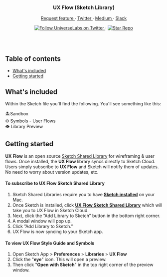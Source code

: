 <div align="center">
  <h3 align="center">UX Flow (Sketch Library)</h3>
  <p align="center">
    <a href="https://github.com/universelabs/ux-flow/issues/new" alt="Request feature (UX Flow)">
      Request feature
    </a>
    &middot;
    <a href="https://twitter.com/intent/follow?screen_name=universelabs" alt="Follow UniverseLabs on Twitter">
      Twitter
    </a>
    &middot;
    <a href="https://medium.com/universelabs" alt="UniverseLabs – Medium">
      Medium
    </a>
    &middot;
    <a href="https://join.slack.com/t/universelabs/shared_invite/enQtNDQ0MjY3NDI5MTkwLTIzMWQ4M2U3MGQ3ZDY5MzM5MGQ5ZDM1MDZjNTgwNGI5NDdiNDY4ZDQyNWI2NjEzZmU3NzVmOTYwYzEzYzc1ZDE">
      Slack
    </a>
  </p>
  <p align="center">
    <a href="https://twitter.com/intent/follow?screen_name=universelabs">
      <img src="https://img.shields.io/twitter/url/https/twitter.com/universelabs.svg?style=social&label=Follow%20%40universelabs&logo=twitter" alt="Follow UniverseLabs on Twitter" />
    </a>
    &middot;
    <a href="https://github.com/universelabs/ux-flow/stargazers">
      <img src="https://img.shields.io/github/stars/universelabs/ux-flow.svg?style=social&label=Star&maxAge=2592000" alt="Star Repo" />
    </a>
  </p>
</div>
<br/>

<br/>


## Table of contents

- [What's included](#whats-included)
- [Getting started](#getting-started)



## What's included

Within the Sketch file you'll find the following. You'll see something like this:

🏝️Sandbox <br/>
⚙️ Symbols - User Flows <br/>
👁️ Library Preview <br/>


## Getting started
**UX Flow** is an open source [Sketch Shared Library](https://www.sketch.com/docs/libraries/shared-libraries) for wireframing &amp; user flows. Once installed, the **UX Flow** library syncs directly to Sketch Cloud. Users simply subscribe to **UX Flow** and Sketch will notify them of updates. No need to worry about version updates, etc.

#### To subscribe to UX Flow Sketch Shared Library
1. Sketch Shared Libraries require you to have **[Sketch installed](https://www.sketchapp.com/get/)** on your Mac.
2. Once Sketch is installed, click **[UX Flow Sketch Shared Library](https://sketch.cloud/s/xyxO8)** which will take you to UX Flow in Sketch Cloud.
3. Next, click the ”Add Library to Sketch” button in the bottom right corner.
4. A modal window will pop up.
5. Click ”Add Library to Sketch.”
6. UX Flow is now syncing to your Sketch app.

#### To view UX Flow Style Guide and Symbols
1. Open Sketch App > **Preferences** > **Libraries** > **UX Flow**
2. Click the "**eye**" icon. This will open a preview. 
3. Then click "**Open with Sketch**" in the top right corner of the preview window.
